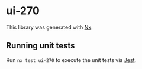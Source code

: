 # ui-270

This library was generated with [Nx](https://nx.dev).

## Running unit tests

Run `nx test ui-270` to execute the unit tests via [Jest](https://jestjs.io).

